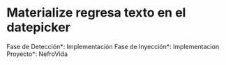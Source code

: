 # Materialize regresa texto en el datepicker

Fase de Detección*: Implementación
Fase de Inyección*: Implementacion
Proyecto*: NefroVida